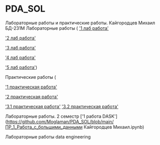 # PDA_SOL
Лабораторные работы и практические работы. Кайгородцев Михаил БД-231М
Лабораторные работы (
['1 лаб работа'](https://github.com/Moglaman/PDA_SOL/blob/main/Untitled1.ipynb) 

['2 лаб работа'](https://github.com/Moglaman/PDA_SOL/blob/main/hw-2-numpy.ipynb)

['3 лаб работа'](https://github.com/Moglaman/PDA_SOL/blob/main/hw-3-pandas.ipynb) 

['4 лаб работа'](https://github.com/Moglaman/PDA_SOL/blob/main/hw-4-visualisation.ipynb)

['5 лаб работа'](https://github.com/Moglaman/PDA_SOL/blob/main/lab.ipynb))

Практические работы (

['1 практическая работа'](https://github.com/Moglaman/PDA_SOL/blob/main/1pr.ipynb) 

['2 практическая работа'](https://github.com/Moglaman/PDA_SOL/blob/main/practice.ipynb)

['3.1 практическая работа'](https://github.com/Moglaman/PDA_SOL/blob/main/01_Symbolic_mathematics_with_Sympy.ipynb)
['3.2 практическая работа'](https://github.com/Moglaman/PDA_SOL/blob/main/02_Linear_algebra_with_Numpy.ipynb)


Лабораторные работы. 2 семестр
['1 работа DASK'](https://github.com/Moglaman/PDA_SOL/blob/main/ПР_1_Работа_с_большими_данными Кайгородцев Михаил.ipynb) 

Лабораторные работы data engineering

